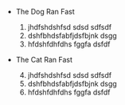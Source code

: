 - The Dog Ran Fast

	1. 	jhdfshdshfsd sdsd sdfsdf
	1. 	dshfbhdsfabfjdsfbjnk dsgg
	1. 	hfdshfdhfdhs fggfa dsfdf

- The Cat Ran Fast

	4. jhdfshdshfsd sdsd sdfsdf
	5. dshfbhdsfabfjdsfbjnk dsgg
	6. hfdshfdhfdhs fggfa dsfdf